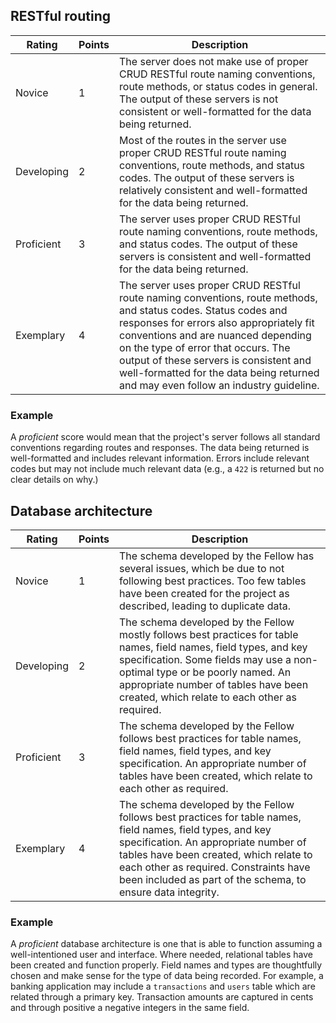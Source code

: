 ## RESTful routing

| Rating     | Points | Description                                                                                                                                                                                                                                                                                                                                                             |
| ---------- | ------ | ----------------------------------------------------------------------------------------------------------------------------------------------------------------------------------------------------------------------------------------------------------------------------------------------------------------------------------------------------------------------- |
| Novice     | 1      | The server does not make use of proper CRUD RESTful route naming conventions, route methods, or status codes in general. The output of these servers is not consistent or well-formatted for the data being returned.                                                                                                                                                   |
| Developing | 2      | Most of the routes in the server use proper CRUD RESTful route naming conventions, route methods, and status codes. The output of these servers is relatively consistent and well-formatted for the data being returned.                                                                                                                                                |
| Proficient | 3      | The server uses proper CRUD RESTful route naming conventions, route methods, and status codes. The output of these servers is consistent and well-formatted for the data being returned.                                                                                                                                                                                |
| Exemplary  | 4      | The server uses proper CRUD RESTful route naming conventions, route methods, and status codes. Status codes and responses for errors also appropriately fit conventions and are nuanced depending on the type of error that occurs. The output of these servers is consistent and well-formatted for the data being returned and may even follow an industry guideline. |

### Example

A _proficient_ score would mean that the project's server follows all standard conventions regarding routes and responses. The data being returned is well-formatted and includes relevant information. Errors include relevant codes but may not include much relevant data (e.g., a `422` is returned but no clear details on why.)

## Database architecture

| Rating     | Points | Description                                                                                                                                                                                                                                                                                            |
| ---------- | ------ | ------------------------------------------------------------------------------------------------------------------------------------------------------------------------------------------------------------------------------------------------------------------------------------------------------ |
| Novice     | 1      | The schema developed by the Fellow has several issues, which be due to not following best practices. Too few tables have been created for the project as described, leading to duplicate data.                                                                                                         |
| Developing | 2      | The schema developed by the Fellow mostly follows best practices for table names, field names, field types, and key specification. Some fields may use a non-optimal type or be poorly named. An appropriate number of tables have been created, which relate to each other as required.               |
| Proficient | 3      | The schema developed by the Fellow follows best practices for table names, field names, field types, and key specification. An appropriate number of tables have been created, which relate to each other as required.                                                                                 |
| Exemplary  | 4      | The schema developed by the Fellow follows best practices for table names, field names, field types, and key specification. An appropriate number of tables have been created, which relate to each other as required. Constraints have been included as part of the schema, to ensure data integrity. |

### Example

A _proficient_ database architecture is one that is able to function assuming a well-intentioned user and interface. Where needed, relational tables have been created and function properly. Field names and types are thoughtfully chosen and make sense for the type of data being recorded. For example, a banking application may include a `transactions` and `users` table which are related through a primary key. Transaction amounts are captured in cents and through positive a negative integers in the same field.
